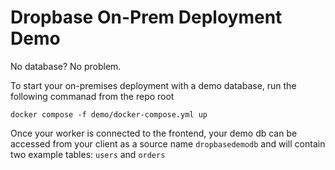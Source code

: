 # Dropbase On-Prem Deployment Demo

No database? No problem.

To start your on-premises deployment with a demo database, run the following commanad from the repo root

```
docker compose -f demo/docker-compose.yml up
```

Once your worker is connected to the frontend, your demo db can be accessed from your client as a source name `dropbasedemodb` and will contain two example tables: `users` and `orders`
